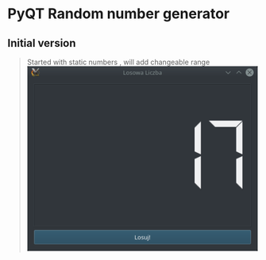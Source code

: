 # PyQT Random number generator

## Initial version
>Started with static numbers , will add changeable range
>![Just simple PyQT design](https://github.com/laskawiecdenis/PyQT---Random-number/blob/master/screenshoots/screen1.png?raw=true)

